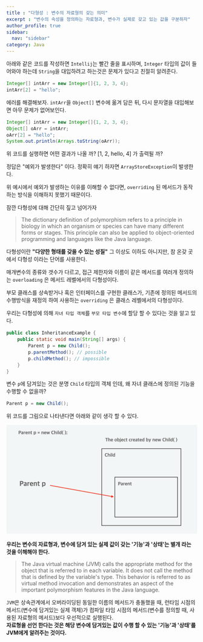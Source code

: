 ```yaml
---
title : "다형성 : 변수의 자료형의 갖는 의미"
excerpt : "변수의 속성을 정의하는 자료형과, 변수가 실제로 갖고 있는 값을 구분하자"
author_profile: true
sidebar:
  nav: "sidebar"
category: Java
---
```

  
아래와 같은 코드를 작성하면 `Intellij`는 빨간 줄을 표시하며, `Integer` 타입의 값이 들어와야 하는데 `String`을 대입하려고 하는것은 문제가 있다고 친절히 알려준다.
  
```java
Integer[] intArr = new Integer[]{1, 2, 3, 4};
intArr[2] = "hello";
```  
  
에러를 해결해보자. `intArr`을 `Object[]` 변수에 옮겨 담은 뒤, 다시 문자열을 대입해보면 아무 문제가 없어보인다.  

```java
Integer[] intArr = new Integer[]{1, 2, 3, 4};
Object[] oArr = intArr;
oArr[2] = "hello";
System.out.println(Arrays.toString(oArr));
```
위 코드를 실행하면 어떤 결과가 나올 까? [1, 2, hello, 4] 가 출력될 까?  

정답은 "예외가 발생한다" 이다. 정확히 얘기 하자면 `ArrayStoreException`이 발생한다.  

위 예시에서 예외가 발생하는 이유를 이해할 수 없다면, `overriding` 된 메서드가 동작하는 방식을 이해하지 못했기 때문이다.   

잠깐 다형성에 대해 간단히 짚고 넘어가자  
   
> The dictionary definition of polymorphism refers to a principle in biology in which an organism or species can have many different forms or stages.
> This principle can also be applied to object-oriented programming and languages like the Java language.
  
다형성이란 **"다양한 형태를 갖을 수 있는 성질"** 그 이상도 이하도 아니지만, 참 온갖 곳에서 다형성 이라는 단어를 사용한다.  
  
매개변수의 종류와 갯수가 다르고, 접근 제한자와 이름이 같은 메서드를 여러개 정의하는 `overloading` 은 메서드 레벨에서의 다형성이다.
  
부모 클래스를 상속받거나 혹은 인터페이스를 구현한 클래스가, 기존에 정의된 메서드의 수행방식을 재정의 하여 사용하는 `overriding` 은 클래스 레벨에서의 다형성이다.  
   
우리는 다형성에 의해 `자녀 타입 객체`를 `부모 타입 변수`에 할당 할 수 있다는 것을 알고 있다.   

```java
public class InheritanceExample {
    public static void main(String[] args) {
        Parent p = new Child();
        p.parentMethod(); // possible
        p.childMethod(); // impossible
    }
}
```
   
변수 `p`에 담겨있는 것은 분명 `Child` 타입의 객체 인데, 왜 자녀 클래스에 정의된 기능을 수행할 수 없을까?     
  
```java
Parent p = new Child();
```
  
위 코드를 그림으로 나타낸다면 아래와 같이 생각 할 수 있다.   

![image.png](/assets/images/java/inheritance.png)

  
**우리는 변수의 자료형과, 변수에 담겨 있는 실제 값이 갖는 '기능'과 '상태'는 별개 라는 것을 이해해야 한다.**

> The Java virtual machine (JVM) calls the appropriate method for the object that is referred to in each variable. 
> It does not call the method that is defined by the variable's type. 
> This behavior is referred to as virtual method invocation and demonstrates an aspect of the important polymorphism features in the Java language.

`JVM`은 상속관계에서 오버라이딩된 동일한 이름의 메서드가 충돌했을 때, 런타임 시점의 메서드(변수에 담겨있는 실제 객체)가 컴파일 타임 시점의 메서드(변수를 정의할 때, 사용된 자료형의 메서드)보다 우선적으로 실행된다.  
**자료형을 선언 한다는 것은 해당 변수에 담겨있는 값이 수행 할 수 있는 '기능'과 '상태'를 JVM에게 알려주는 것이다.**  

